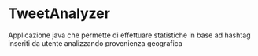 # TweetAnalyzer
Applicazione java che permette di effettuare statistiche in base ad hashtag inseriti da utente analizzando provenienza geografica
